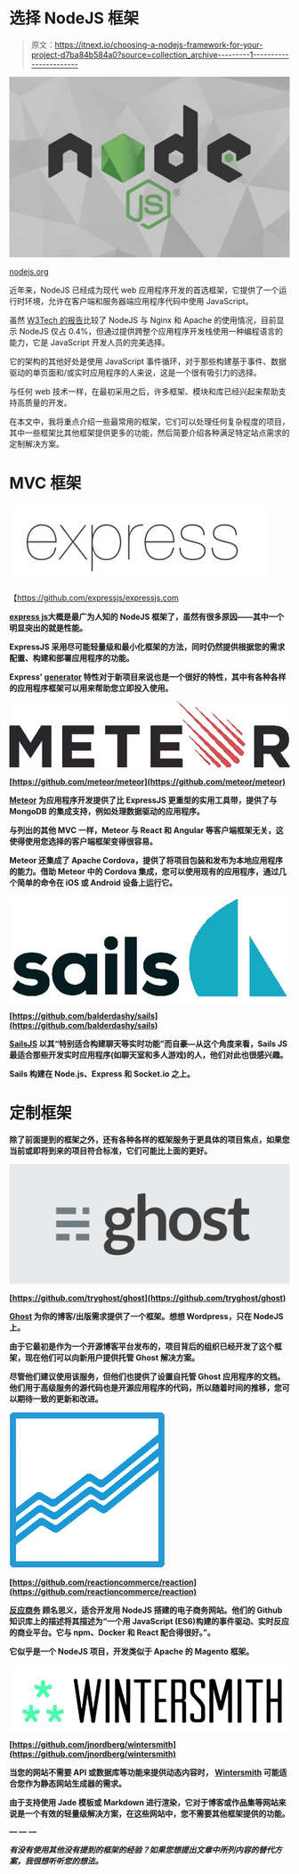 # 选择 NodeJS 框架

> 原文：<https://itnext.io/choosing-a-nodejs-framework-for-your-project-d7ba84b584a0?source=collection_archive---------1----------------------->

![](img/88f3741cd3d5d010fda3724575d91b4e.png)

[nodejs.org](https://nodejs.org/en/)

近年来，NodeJS 已经成为现代 web 应用程序开发的首选框架，它提供了一个运行时环境，允许在客户端和服务器端应用程序代码中使用 JavaScript。

虽然 [W3Tech 的报告](https://w3techs.com/technologies/comparison/ws-apache,ws-nginx,ws-nodejs)比较了 NodeJS 与 Nginx 和 Apache 的使用情况，目前显示 NodeJS 仅占 0.4%，但通过提供跨整个应用程序开发栈使用一种编程语言的能力，它是 JavaScript 开发人员的完美选择。

它的架构的其他好处是使用 JavaScript 事件循环，对于那些构建基于事件、数据驱动的单页面和/或实时应用程序的人来说，这是一个很有吸引力的选择。

与任何 web 技术一样，在最初采用之后，许多框架、模块和库已经兴起来帮助支持高质量的开发。

在本文中，我将重点介绍一些最常用的框架，它们可以处理任何复杂程度的项目，其中一些框架比其他框架提供更多的功能，然后简要介绍各种满足特定站点需求的定制解决方案。

# MVC 框架

![](img/589248ba04191b598fa75c33d5e66857.png)

【https://github.com/expressjs/expressjs.com 

[**express js**](http://expressjs.com/)**大概是最广为人知的 NodeJS 框架了，虽然有很多原因——其中一个明显突出的就是性能。**

**ExpressJS 采用尽可能轻量级和最小化框架的方法，同时仍然提供根据您的需求配置、构建和部署应用程序的功能。**

**Express' [generator](http://expressjs.com/en/starter/generator.html) 特性对于新项目来说也是一个很好的特性，其中有各种各样的应用程序框架可以用来帮助您立即投入使用。**

**![](img/e240afebae27ab7e82ac241adfee10c3.png)**

**[https://github.com/meteor/meteor](https://github.com/meteor/meteor)**

**[**Meteor**](https://www.meteor.com/) 为应用程序开发提供了比 ExpressJS 更重型的实用工具带，提供了与 MongoDB 的集成支持，例如处理数据驱动的应用程序。**

**与列出的其他 MVC 一样，Meteor 与 React 和 Angular 等客户端框架无关，这使得使用您选择的客户端框架变得很容易。**

**Meteor 还集成了 Apache Cordova，提供了将项目包装和发布为本地应用程序的能力。借助 Meteor 中的 Cordova 集成，您可以使用现有的应用程序，通过几个简单的命令在 iOS 或 Android 设备上运行它。**

**![](img/c793d24b781b39996e554c31507e45a4.png)**

**[https://github.com/balderdashy/sails](https://github.com/balderdashy/sails)**

**[**SailsJS**](https://sailsjs.com/) 以其“特别适合构建聊天等实时功能”而自豪—从这个角度来看，Sails JS 最适合那些开发实时应用程序(如聊天室和多人游戏)的人，他们对此也很感兴趣。**

**Sails 构建在 Node.js、Express 和 Socket.io 之上。**

# **定制框架**

**除了前面提到的框架之外，还有各种各样的框架服务于更具体的项目焦点，如果您当前或即将到来的项目符合标准，它们可能比上面的更好。**

**![](img/17c7ce6fe968fd3d460c970b45c5b33a.png)**

**[https://github.com/tryghost/ghost](https://github.com/tryghost/ghost)**

**[**Ghost**](https://ghost.org/) 为你的博客/出版需求提供了一个框架。想想 Wordpress，只在 NodeJS 上。**

**由于它最初是作为一个开源博客平台发布的，项目背后的组织已经开发了这个框架，现在他们可以向新用户提供托管 Ghost 解决方案。**

**尽管他们建议使用该服务，但他们也提供了设置自托管 Ghost 应用程序的文档。他们用于高级服务的源代码也是开源应用程序的代码，所以随着时间的推移，您可以期待一致的更新和改进。**

**![](img/f4858a0134808130bd59fa282dbb19a7.png)**

**[https://github.com/reactioncommerce/reaction](https://github.com/reactioncommerce/reaction)**

**[**反应商务**](https://reactioncommerce.com/) 顾名思义，适合开发用 NodeJS 搭建的电子商务网站。他们的 Github 知识库上的描述将其描述为“一个用 JavaScript (ES6)构建的事件驱动、实时反应的商业平台。它与 npm、Docker 和 React 配合得很好。”。**

**它似乎是一个 NodeJS 项目，开发类似于 Apache 的 Magento 框架。**

**![](img/f7010cc9f5109004b8b26c2ae8cab1cc.png)**

**[https://github.com/jnordberg/wintersmith](https://github.com/jnordberg/wintersmith)**

**当您的网站不需要 API 或数据库等功能来提供动态内容时， [**Wintersmith**](http://wintersmith.io/) 可能适合您作为静态网站生成器的需求。**

**由于支持使用 Jade 模板或 Markdown 进行渲染，它对于博客或作品集等网站来说是一个有效的轻量级解决方案，在这些网站中，您不需要其他框架提供的功能。**

**— — —**

***有没有使用其他没有提到的框架的经验？如果您想提出文章中所列内容的替代方案，我很想听听您的想法。***